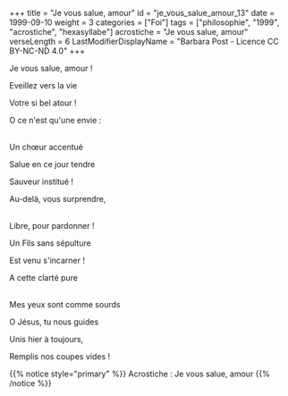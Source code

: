 +++
title = "Je vous salue, amour"
id = "je_vous_salue_amour_13"
date = 1999-09-10
weight = 3
categories = ["Foi"]
tags = ["philosophie", "1999", "acrostiche", "hexasyllabe"]
acrostiche = "Je vous salue, amour"
verseLength = 6
LastModifierDisplayName = "Barbara Post - Licence CC BY-NC-ND 4.0"
+++

Je vous salue, amour !

Eveillez vers la vie

Votre si bel atour !

O ce n'est qu'une envie :

 \
Un chœur accentué

Salue en ce jour tendre

Sauveur institué !

Au-delà, vous surprendre,

 \
Libre, pour pardonner !

Un Fils sans sépulture

Est venu s'incarner !

A cette clarté pure

 \
Mes yeux sont comme sourds

O Jésus, tu nous guides

Unis hier à toujours,

Remplis nos coupes vides !

{{% notice style="primary" %}}
Acrostiche : Je vous salue, amour
{{% /notice %}}
